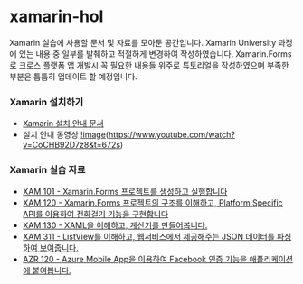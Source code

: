 # xamarin-hol

Xamarin 실습에 사용할 문서 및 자료를 모아둔 공간입니다. Xamarin University 과정에 있는 내용 중 일부를 발췌하고 적절하게 변경하여 작성하였습니다. Xamarin.Forms로 크로스 플랫폼 앱 개발시 꼭 필요한 내용들 위주로 튜토리얼을 작성하였으며 부족한 부분은 틈틈히 업데이트 할 예정입니다. 

### Xamarin 설치하기 
* [Xamarin 설치 안내 문서](http://aka.ms/xamarinstall)
* 설치 안내 동영상
[!image](XAM101-Setup/images/install.PNG)(https://www.youtube.com/watch?v=CoCHB92D7z8&t=672s)

### Xamarin 실습 자료
* [XAM 101 - Xamarin.Forms 프로젝트를 생성하고 실행합니다](https://github.com/angie4u/xamarin-hol/tree/master/XAM101-Setup)
* [XAM 120 - Xamarin.Forms 프로젝트의 구조를 이해하고, Platform Specific API를 이용하여 전화걸기 기능을 구현합니다](https://github.com/angie4u/xamarin-hol/tree/master/XAM120-Xamarin.Forms)
* [XAM 130 - XAML을 이해하고, 계산기를 만들어봅니다.](https://github.com/angie4u/xamarin-hol/tree/master/XAM130-XAML%20in%20Xamarin.Forms)
* [XAM 311 - ListView를 이해하고, 웹서비스에서 제공해주는 JSON 데이터를 파싱하여 보여줍니다.](https://github.com/angie4u/xamarin-hol/tree/master/XAM311-ListView%20in%20Xamarin.Forms)
* [AZR 120 - Azure Mobile App을 이용하여 Facebook 인증 기능을 애플리케이션에 붙여봅니다.](https://github.com/angie4u/xamarin-hol/tree/master/AZR120-Azure%20Mobile%20App)